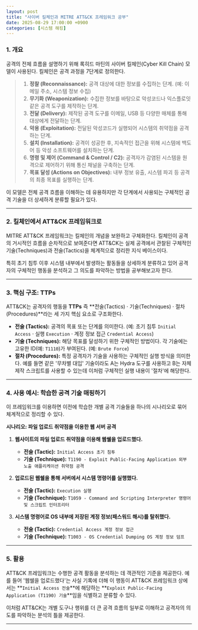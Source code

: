 ```yaml
---
layout: post
title: "사이버 킬체인과 MITRE ATT&CK 프레임워크 공부"
date: 2025-08-29 17:00:00 +0900
categories: [시스템 해킹]
---
```


### 1. 개요

공격의 전체 흐름을 설명하기 위해 록히드 마틴의 사이버 킬체인(Cyber Kill Chain) 모델이 사용된다. 킬체인은 공격 과정을 7단계로 정의한다.

> 1.  **정찰 (Reconnaissance):** 공격 대상에 대한 정보를 수집하는 단계. (예: 이메일 주소, 시스템 정보 수집)
> 2.  **무기화 (Weaponization):** 수집한 정보를 바탕으로 악성코드나 익스플로잇 같은 공격 도구를 제작하는 단계.
> 3.  **전달 (Delivery):** 제작된 공격 도구를 이메일, USB 등 다양한 매체를 통해 대상에게 전달하는 단계.
> 4.  **악용 (Exploitation):** 전달된 악성코드가 실행되어 시스템의 취약점을 공격하는 단계.
> 5.  **설치 (Installation):** 공격이 성공한 후, 지속적인 접근을 위해 시스템에 백도어 등 악성 소프트웨어를 설치하는 단계.
> 6.  **명령 및 제어 (Command & Control / C2):** 공격자가 감염된 시스템을 원격으로 제어하기 위해 통신 채널을 구축하는 단계.
> 7.  **목표 달성 (Actions on Objectives):** 내부 정보 유출, 시스템 파괴 등 공격의 최종 목표를 실행하는 단계.

이 모델은 전체 공격 흐름을 이해하는 데 유용하지만 각 단계에서 사용되는 구체적인 공격 기술을 더 상세하게 분류할 필요가 있다.

---

### 2. 킬체인에서 ATT&CK 프레임워크로

MITRE ATT&CK 프레임워크는 킬체인의 개념을 보완하고 구체화한다. 킬체인이 공격의 거시적인 흐름을 순차적으로 보여준다면 ATT&CK는 실제 공격에서 관찰된 구체적인 기술(Techniques)과 전술(Tactics)을 체계적으로 정리한 지식 베이스이다.

특히 초기 침투 이후 시스템 내부에서 발생하는 활동들을 상세하게 분류하고 있어 공격자의 구체적인 행동을 분석하고 그 의도를 파악하는 방법을 공부해보고자 한다.

---

### 3. 핵심 구조: TTPs

ATT&CK는 공격자의 행동을 **TTPs** 즉 **전술(Tactics) · 기술(Techniques) · 절차(Procedures)**라는 세 가지 핵심 요소로 구조화한다.

*   **전술 (Tactics):** 공격의 목표 또는 단계를 의미한다. (예: 초기 침투 `Initial Access` · 실행 `Execution` · 계정 정보 접근 `Credential Access`)
*   **기술 (Techniques):** 해당 목표를 달성하기 위한 구체적인 방법이다. 각 기술에는 고유한 ID(예: `T1110`)가 부여된다. (예: `Brute Force`)
*   **절차 (Procedures):** 특정 공격자가 기술을 사용하는 구체적인 실행 방식을 의미한다. 예를 들면 같은 '무차별 대입' 기술이라도 A는 Hydra 도구를 사용하고 B는 자체 제작 스크립트를 사용할 수 있는데 이처럼 구체적인 실행 내용이 '절차'에 해당한다.

---

### 4. 사용 예시: 학습한 공격 기술 매핑하기

이 프레임워크를 이용하면 이전에 학습한 개별 공격 기술들을 하나의 시나리오로 묶어 체계적으로 정리할 수 있다.

**시나리오: 파일 업로드 취약점을 이용한 웹 서버 공격**

1.  **웹사이트의 파일 업로드 취약점을 이용해 웹쉘을 업로드했다.**
    *   **전술 (Tactic):** `Initial Access 초기 침투`
    *   **기술 (Technique):** `T1190 - Exploit Public-Facing Application 외부 노출 애플리케이션 취약점 공격`

2.  **업로드된 웹쉘을 통해 서버에서 시스템 명령어를 실행했다.**
    *   **전술 (Tactic):** `Execution 실행`
    *   **기술 (Technique):** `T1059 - Command and Scripting Interpreter 명령어 및 스크립트 인터프리터`

3.  **시스템 명령어로 OS 내부에 저장된 계정 정보(패스워드 해시)를 탈취했다.**
    *   **전술 (Tactic):** `Credential Access 계정 정보 접근`
    *   **기술 (Technique):** `T1003 - OS Credential Dumping OS 계정 정보 덤프`

---

### 5. 활용

ATT&CK 프레임워크는 수행한 공격 활동을 분석하는 데 객관적인 기준을 제공한다. 예를 들어 '웹쉘을 업로드했다'는 사실 기록에 더해 이 행동이 ATT&CK 프레임워크 상에서는 **`Initial Access 전술`**에 해당하는 **`Exploit Public-Facing Application (T1190) 기술`**임을 식별하고 분류할 수 있다.

이처럼 ATT&CK는 개별 도구나 행위를 더 큰 공격 흐름의 일부로 이해하고 공격자의 의도를 파악하는 분석의 틀을 제공한다.

<hr class="short-rule">